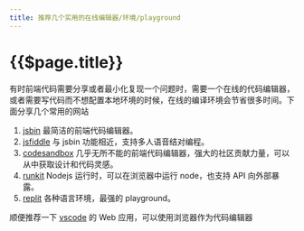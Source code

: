 ```yaml
---
title: 推荐几个实用的在线编辑器/环境/playground
---
```


# {{$page.title}}

有时前端代码需要分享或者最小化复现一个问题时，需要一个在线的代码编辑器，或者需要写代码而不想配置本地环境的时候，在线的编译环境会节省很多时间。下面分享几个常用的网站

1. [jsbin](https://jsbin.com/) 最简洁的前端代码编辑器。
2. [jsfiddle](https://jsfiddle.net/) 与 jsbin 功能相近，支持多人语音结对编程。
3. [codesandbox](https://codesandbox.io/) 几乎无所不能的前端代码编辑器，强大的社区贡献力量，可以从中获取设计和代码灵感。
4. [runkit](https://runkit.com/home) Nodejs 运行时，可以在浏览器中运行 node，也支持 API 向外部暴露。
5. [replit](https://replit.com/) 各种语言环境，最强的 playground。

顺便推荐一下 [vscode](https://vscode.dev/) 的 Web 应用，可以使用浏览器作为代码编辑器
